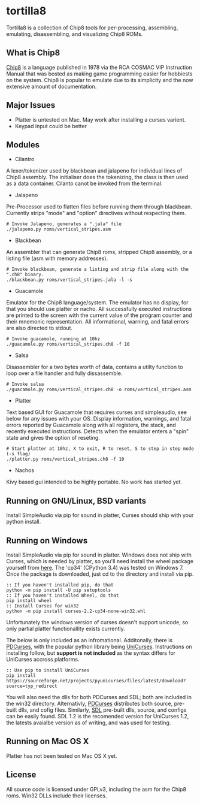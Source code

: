 # tortilla8

Tortilla8 is a collection of Chip8 tools for per-processing, assembling, emulating, disassembling, and visualizing Chip8 ROMs.

What is Chip8
-------------

[Chip8](https://en.wikipedia.org/wiki/CHIP-8) is a language published in 1978 via the RCA COSMAC VIP Instruction Manual that was bosted as making game programming easier for hobbiests on the system. Chip8 is popular to emulate due to its simplicity and the now extensive amount of documentation.

Major Issues
------------

* Platter is untested on Mac. May work after installing a curses varient.
* Keypad input could be better

Modules
-------

* Cilantro

A lexer/tokenizer used by blackbean and jalapeno for individual lines of Chip8 assembly. The initialiser does the tokenizing, the class is then used as a data container. Cilanto canot be invoked from the terminal.

* Jalapeno

Pre-Processor used to flatten files before running them through blackbean. Currently strips "mode" and "option" directives without respecting them.
```
# Invoke Jalapeno, generates a ".jala" file
./jalapeno.py roms/vertical_stripes.asm
```

* Blackbean

An assembler that can generate Chip8 roms, stripped Chip8 assembly, or a listing file (asm with memory addresses).
```
# Invoke blackbean, generate a listing and strip file along with the ".ch8" binary.
./blackbean.py roms/vertical_stripes.jala -l -s
```

* Guacamole

Emulator for the Chip8 language/system. The emulator has no display, for that you should use platter or nacho. All successfully executed instructions are printed to the screen with the current value of the program counter and their mnemonic representation. All informational, warning, and fatal errors are also directed to stdout.
```
# Invoke guacamole, running at 10hz
./guacamole.py roms/vertical_stripes.ch8 -f 10
```

* Salsa

Disassembler for a two bytes worth of data, contains a utilty function to loop over a file handler and fully dissassemble.
```
# Invoke salsa
./guacamole.py roms/vertical_stripes.ch8 -o roms/vertical_stripes.asm
```

* Platter

Text based GUI for Guacamole that requires curses and simpleaudio, see below for any issues with your OS. Display information, warnings, and fatal errors reported by Guacamole along with all registers, the stack, and recently executed instructions. Detects when the emulator enters a "spin" state and gives the option of reseting.
```
# Start platter at 10hz, X to exit, R to reset, S to step in step mode (-s flag)
./platter.py roms/vertical_stripes.ch8 -f 10
```

* Nachos

Kivy based gui intended to be highly portable. No work has started yet.

Running on GNU/Linux, BSD variants
-----------------------------------

Install SimpleAudio via pip for sound in platter, Curses should ship with your python install.

Running on Windows
------------------

Install SimpleAudio via pip for sound in platter.
Windows does not ship with Curses, which is needed by platter, so you'll need install the wheel package yourself from [here](http://www.lfd.uci.edu/~gohlke/pythonlibs/). The 'cp34' (CPython 3.4) was tested on Windows 7. Once the package is downloaded, just cd to the directory and install via pip.
```
:: If you haven't installed pip, do that
python -m pip install -U pip setuptools
:: If you haven't installed Wheel, do that
pip install wheel
:: Install Curses for win32
python -m pip install curses-2.2-cp34-none-win32.whl
```
Unfortunately the windows version of curses doesn't support unicode, so only partial platter functionallity exists currently.

The below is only included as an infromational.
Additonally, there is [PDCurses](https://pdcurses.sourceforge.io/), with the popular python library being [UniCurses](https://pdcurses.sourceforge.io/). Instructions on installing follow, but **support is not included** as the syntax differs for UniCurses accross platforms.
```
:: Use pip to install UniCurses
pip install https://sourceforge.net/projects/pyunicurses/files/latest/download?source=typ_redirect
```
You will also need the dlls for both PDCurses and SDL; both are included in the win32 directory. Alternativly, [PDCurses](https://pdcurses.sourceforge.io/) distributes both source, pre-built dlls, and cofig files. Similarly, [SDL](https://www.libsdl.org/download-1.2.php) pre-built dlls, source, and configs can be easily found. SDL 1.2 is the recomended version for UniCurses 1.2, the latests avaialbe version as of writing, and was used for testing.

Running on Mac OS X
-------------------

Platter has not been tested on Mac OS X yet.

License
-------

All source code is licensed under GPLv3, including the asm for the Chip8 roms. Win32 DLLs include their licenses.

